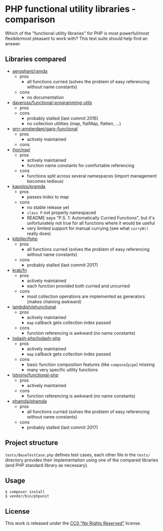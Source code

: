 # PHP functional utility libraries - comparison

Which of the "functional utility libraries" for PHP is
most powerful/most flexible/most pleasant to work with?
This test suite should help find an answer.

## Libraries compared

* [aerophant/ramda](https://github.com/aerophant/ramda)
    - pros
        - all functions curried (solves the problem of easy referencing without name constants)
    - cons
        - no documentation
* [daveross/functional-programming-utils](https://github.com/daveross/functional-programming-utils)
    - pros
    - cons
        - probably stalled (last commit 2016)
        - no collection utilities (map, flatMap, flatten, ...)
* [grrr-amsterdam/garp-functional](https://github.com/grrr-amsterdam/garp-functional)
    - pros
        - actively maintained
    - cons
* [ihor/nspl](https://github.com/ihor/nspl)
    - pros
        - actively maintained
        - function name constants for comfortable referencing
    - cons
        - functions split across several namespaces (import management becomes tedious)
* [kapolos/pramda](https://github.com/kapolos/pramda)
    - pros
        - passes index to map
    - cons
        - no stable release yet
        - `class P` not properly namespaced
        - README says "P.S. 1: Automatically Curried Functions", but it's unfortunately not true for all functions where it would be useful
        - very limited support for manual currying (see what `curryN()` really does)
* [kilbiller/fphp](https://github.com/kilbiller/fphp)
    - pros
        - all functions curried (solves the problem of easy referencing without name constants)
    - cons
        - probably stalled (last commit 2017)
* [krak/fn](https://github.com/krakphp/fn)
    - pros
        - actively maintained
        - each function provided both curried and uncurried
    - cons
        - most collection operations are implemented as generators (makes chaining awkward)
* [lambdish/phunctional](https://github.com/Lambdish/phunctional)
    - pros
        - actively maintained
        - `map` callback gets collection index passed
    - cons
        - function referencing is awkward (no name constants)
* [lodash-php/lodash-php](https://github.com/lodash-php/lodash-php)
    - pros
        - actively maintained
        - `map` callback gets collection index passed
    - cons
        - basic function composition features (like `compose`/`pipe`) missing
        - many very specific utility functions
* [lstrojny/functional-php](https://github.com/lstrojny/functional-php)
    - pros
        - actively maintained
    - cons
        - function referencing is awkward (no name constants)
* [phamda/phamda](https://github.com/mpajunen/phamda)
    - pros
        - all functions curried (solves the problem of easy referencing without name constants)
    - cons
        - probably stalled (last commit 2017)

## Project structure

`tests/BaseTestCase.php` defines test cases, each other file in the `tests/` directory
provides their implementation using one of the compared libraries
(and PHP standard library as necessary).

## Usage

```
$ composer install
$ vendor/bin/phpunit
```

## License

This work is released under the
[CC0 "No Rights Reserved"](https://creativecommons.org/share-your-work/public-domain/cc0/)
license.
